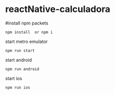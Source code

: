 # reactNative-calculadora

#install npm packets
``` 
npm install  or npm i
```
start metro emulator

``` 
npm run start
```

start android
``` 
npm run android
```

start ios
``` 
npm run ios
```

